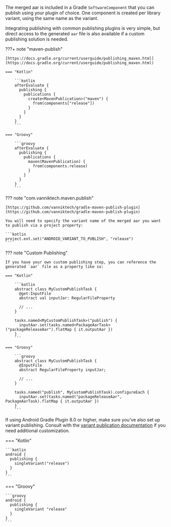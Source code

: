 The merged aar is included in a Gradle `SoftwareComponent` that you can publish using your plugin of choice.
One component is created per library variant, using the same name as the variant.

Integrating publishing with common publishing plugins is very simple, but direct access to the generated `aar` file
is also available if a custom publishing solution is needed.

???+ note "maven-publish"

    [https://docs.gradle.org/current/userguide/publishing_maven.html](https://docs.gradle.org/current/userguide/publishing_maven.html)

    === "Kotlin"

        ```kotlin
        afterEvaluate {
          publishing {
            publications {
              create<MavenPublication>("maven") {
                from(components["release"])
              }
            }
          }
        }
        ```

    === "Groovy"

        ```groovy
        afterEvaluate {
          publishing {
            publications {
              maven(MavenPublication) {
                from(components.release)
              }
            }
          }
        }
        ```

??? note "com.vanniktech.maven.publish"

    [https://github.com/vanniktech/gradle-maven-publish-plugin](https://github.com/vanniktech/gradle-maven-publish-plugin)

    You will need to specify the variant name of the merged aar you want to publish via a project property:

    ```kotlin
    project.ext.set("ANDROID_VARIANT_TO_PUBLISH", "release")
    ```

??? note "Custom Publishing"

    If you have your own custom publishing step, you can reference the generated `aar` file as a property like so:
    
    === "Kotlin"
    
        ```kotlin
        abstract class MyCustomPublishTask {
          @get:InputFile
          abstract val inputJar: RegularFileProperty
    
          // ...
        }
    
        tasks.named<MyCustomPublishTask>("publish") {
          inputAar.set(tasks.named<PackageAarTask>("packageReleaseAar").flatMap { it.outputAar })
        }
        ```
    
    === "Groovy"
    
        ```groovy
        abstract class MyCustomPublishTask {
          @InputFile
          abstract RegularFileProperty inputJar;
    
          // ...
        }
    
        tasks.named("publish", MyCustomPublishTask).configureEach {
          inputAar.set(tasks.named("packageReleaseAar", PackageAarTask).flatMap { it.outputAar })
        }
        ```

If using Android Gradle Plugin 8.0 or higher, make sure you've also set up variant publishing. Consult with the
[variant publication documentation](https://developer.android.com/build/publish-library/configure-pub-variants) if you
need additional customization.

=== "Kotlin"

    ```kotlin
    android {
      publishing {
        singleVariant("release")
      }
    }
    ```

=== "Groovy"

    ```groovy
    android {
      publishing {
        singleVariant "release"
      }
    }
    ```

